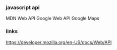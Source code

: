 ### javascript api
MDN Web API
Google Web API
  Google Maps
### links
https://developer.mozilla.org/en-US/docs/Web/API